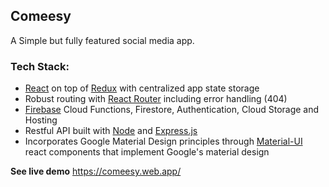 ## Comeesy

A Simple but fully featured social media app.

### Tech Stack:

- [React](https://reactjs.org) on top of [Redux](https://redux.js.org/introduction/getting-started) with centralized app state storage
- Robust routing with [React Router](https://reacttraining.com/react-router) including error handling (404)
- [Firebase](https://firebase.google.com/) Cloud Functions, Firestore, Authentication, Cloud Storage and Hosting
- Restful API built with [Node](https://nodejs.org/en/) and [Express.js](https://expressjs.com/)
- Incorporates Google Material Design principles through [Material-UI](https://material-ui.com) react components that implement Google's material design

**See live demo** https://comeesy.web.app/
